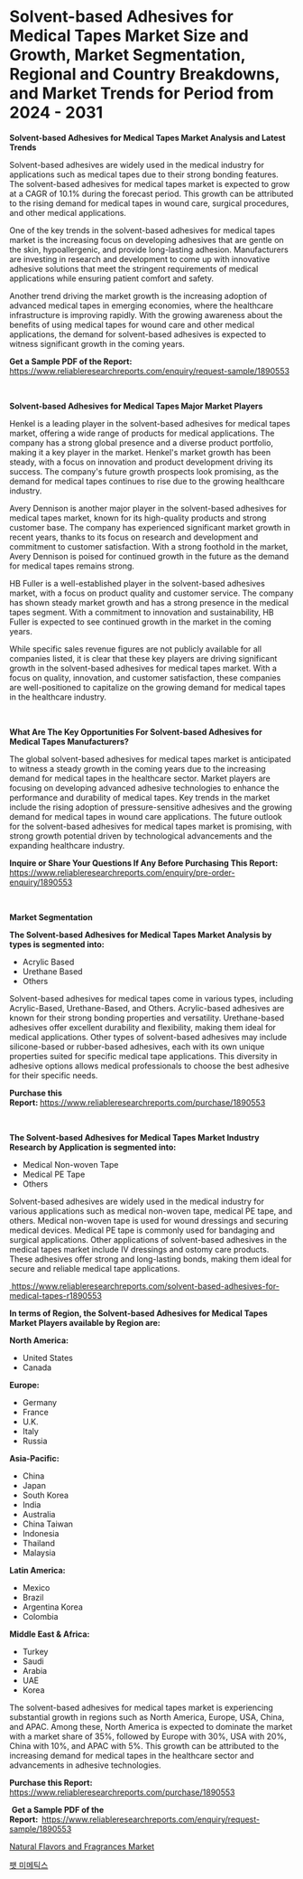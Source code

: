 <p><h1>Solvent-based Adhesives for Medical Tapes Market Size and Growth, Market Segmentation, Regional and Country Breakdowns, and Market Trends for Period from 2024 -  2031</h1></p><p><strong>Solvent-based Adhesives for Medical Tapes Market Analysis and Latest Trends</strong></p>
<p><p>Solvent-based adhesives are widely used in the medical industry for applications such as medical tapes due to their strong bonding features. The solvent-based adhesives for medical tapes market is expected to grow at a CAGR of 10.1% during the forecast period. This growth can be attributed to the rising demand for medical tapes in wound care, surgical procedures, and other medical applications.</p><p>One of the key trends in the solvent-based adhesives for medical tapes market is the increasing focus on developing adhesives that are gentle on the skin, hypoallergenic, and provide long-lasting adhesion. Manufacturers are investing in research and development to come up with innovative adhesive solutions that meet the stringent requirements of medical applications while ensuring patient comfort and safety.</p><p>Another trend driving the market growth is the increasing adoption of advanced medical tapes in emerging economies, where the healthcare infrastructure is improving rapidly. With the growing awareness about the benefits of using medical tapes for wound care and other medical applications, the demand for solvent-based adhesives is expected to witness significant growth in the coming years.</p></p>
<p><strong>Get a Sample PDF of the Report:&nbsp;</strong> <a href="https://www.reliableresearchreports.com/enquiry/request-sample/1890553">https://www.reliableresearchreports.com/enquiry/request-sample/1890553</a></p>
<p>&nbsp;</p>
<p><strong>Solvent-based Adhesives for Medical Tapes Major Market Players</strong></p>
<p><p>Henkel is a leading player in the solvent-based adhesives for medical tapes market, offering a wide range of products for medical applications. The company has a strong global presence and a diverse product portfolio, making it a key player in the market. Henkel's market growth has been steady, with a focus on innovation and product development driving its success. The company's future growth prospects look promising, as the demand for medical tapes continues to rise due to the growing healthcare industry.</p><p>Avery Dennison is another major player in the solvent-based adhesives for medical tapes market, known for its high-quality products and strong customer base. The company has experienced significant market growth in recent years, thanks to its focus on research and development and commitment to customer satisfaction. With a strong foothold in the market, Avery Dennison is poised for continued growth in the future as the demand for medical tapes remains strong.</p><p>HB Fuller is a well-established player in the solvent-based adhesives market, with a focus on product quality and customer service. The company has shown steady market growth and has a strong presence in the medical tapes segment. With a commitment to innovation and sustainability, HB Fuller is expected to see continued growth in the market in the coming years.</p><p>While specific sales revenue figures are not publicly available for all companies listed, it is clear that these key players are driving significant growth in the solvent-based adhesives for medical tapes market. With a focus on quality, innovation, and customer satisfaction, these companies are well-positioned to capitalize on the growing demand for medical tapes in the healthcare industry.</p></p>
<p>&nbsp;</p>
<p><strong>What Are The Key Opportunities For Solvent-based Adhesives for Medical Tapes Manufacturers?</strong></p>
<p><p>The global solvent-based adhesives for medical tapes market is anticipated to witness a steady growth in the coming years due to the increasing demand for medical tapes in the healthcare sector. Market players are focusing on developing advanced adhesive technologies to enhance the performance and durability of medical tapes. Key trends in the market include the rising adoption of pressure-sensitive adhesives and the growing demand for medical tapes in wound care applications. The future outlook for the solvent-based adhesives for medical tapes market is promising, with strong growth potential driven by technological advancements and the expanding healthcare industry.</p></p>
<p><strong>Inquire or Share Your Questions If Any Before Purchasing This Report:</strong> <a href="https://www.reliableresearchreports.com/enquiry/pre-order-enquiry/1890553">https://www.reliableresearchreports.com/enquiry/pre-order-enquiry/1890553</a></p>
<p>&nbsp;</p>
<p><strong>Market Segmentation</strong></p>
<p><strong>The Solvent-based Adhesives for Medical Tapes Market Analysis by types is segmented into:</strong></p>
<p><ul><li>Acrylic Based</li><li>Urethane Based</li><li>Others</li></ul></p>
<p><p>Solvent-based adhesives for medical tapes come in various types, including Acrylic-Based, Urethane-Based, and Others. Acrylic-based adhesives are known for their strong bonding properties and versatility. Urethane-based adhesives offer excellent durability and flexibility, making them ideal for medical applications. Other types of solvent-based adhesives may include silicone-based or rubber-based adhesives, each with its own unique properties suited for specific medical tape applications. This diversity in adhesive options allows medical professionals to choose the best adhesive for their specific needs.</p></p>
<p><strong>Purchase this Report:&nbsp;</strong><a href="https://www.reliableresearchreports.com/purchase/1890553">https://www.reliableresearchreports.com/purchase/1890553</a></p>
<p>&nbsp;</p>
<p><strong>The Solvent-based Adhesives for Medical Tapes Market Industry Research by Application is segmented into:</strong></p>
<p><ul><li>Medical Non-woven Tape</li><li>Medical PE Tape</li><li>Others</li></ul></p>
<p><p>Solvent-based adhesives are widely used in the medical industry for various applications such as medical non-woven tape, medical PE tape, and others. Medical non-woven tape is used for wound dressings and securing medical devices. Medical PE tape is commonly used for bandaging and surgical applications. Other applications of solvent-based adhesives in the medical tapes market include IV dressings and ostomy care products. These adhesives offer strong and long-lasting bonds, making them ideal for secure and reliable medical tape applications.</p></p>
<p><a href="https://www.reliableresearchreports.com/solvent-based-adhesives-for-medical-tapes-r1890553">&nbsp;https://www.reliableresearchreports.com/solvent-based-adhesives-for-medical-tapes-r1890553</a></p>
<p><strong>In terms of Region, the Solvent-based Adhesives for Medical Tapes Market Players available by Region are:</strong></p>
<p>
    <p> <strong> North America: </strong>
        <ul>
            <li>United States</li>
            <li>Canada</li>
        </ul>
        </p> 
    <p> <strong> Europe: </strong>
        <ul>
            <li>Germany</li>
            <li>France</li>
            <li>U.K.</li>
            <li>Italy</li>
            <li>Russia</li>
        </ul>
        </p> 
    <p> <strong> Asia-Pacific: </strong>
        <ul>
            <li>China</li>
            <li>Japan</li>
            <li>South Korea</li>
            <li>India</li>
            <li>Australia</li>
            <li>China Taiwan</li>
            <li>Indonesia</li>
            <li>Thailand</li>
            <li>Malaysia</li>
        </ul>
        </p> 
    <p> <strong> Latin America: </strong>
        <ul>
            <li>Mexico</li>
            <li>Brazil</li>
            <li>Argentina Korea</li>
            <li>Colombia</li>
        </ul>
        </p> 
    <p> <strong> Middle East & Africa: </strong>
        <ul>
            <li>Turkey</li>
            <li>Saudi</li>
            <li>Arabia</li>
            <li>UAE</li>
            <li>Korea</li>
        </ul>
    </p>
    </p>
<p><p>The solvent-based adhesives for medical tapes market is experiencing substantial growth in regions such as North America, Europe, USA, China, and APAC. Among these, North America is expected to dominate the market with a market share of 35%, followed by Europe with 30%, USA with 20%, China with 10%, and APAC with 5%. This growth can be attributed to the increasing demand for medical tapes in the healthcare sector and advancements in adhesive technologies.</p></p>
<p><strong>Purchase this Report: </strong><a href="https://www.reliableresearchreports.com/purchase/1890553">https://www.reliableresearchreports.com/purchase/1890553</a></p>
<p>&nbsp;<strong>Get a Sample PDF of the Report:&nbsp;&nbsp;</strong><a href="https://www.reliableresearchreports.com/enquiry/request-sample/1890553">https://www.reliableresearchreports.com/enquiry/request-sample/1890553</a></p>
<p><strong></strong></p>
<p><p><a href="https://github.com/sofayahoo2023/Market-Research-Report-List-5/blob/main/natural-flavors-and-fragrances-market.md">Natural Flavors and Fragrances Market</a></p><p><a href="https://github.com/vsoq0zknh59/Market-Research-Report-List-2/blob/main/1329525145144.md">팻 미메틱스</a></p></p>